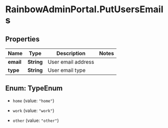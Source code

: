 # RainbowAdminPortal.PutUsersEmails

## Properties

Name | Type | Description | Notes
------------ | ------------- | ------------- | -------------
**email** | **String** | User email address | 
**type** | **String** | User email type | 



## Enum: TypeEnum


* `home` (value: `"home"`)

* `work` (value: `"work"`)

* `other` (value: `"other"`)




